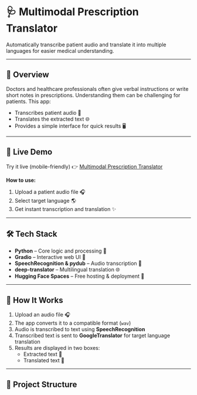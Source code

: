 # 🩺 Multimodal Prescription Translator

Automatically transcribe patient audio and translate it into multiple languages for easier medical understanding.  

---

## 📸 Overview

Doctors and healthcare professionals often give verbal instructions or write short notes in prescriptions. Understanding them can be challenging for patients. This app:

- Transcribes patient audio 🎤
- Translates the extracted text 🌐
- Provides a simple interface for quick results 🖥️  

---

## 🚀 Live Demo

Try it live (mobile-friendly) 👉 [Multimodal Prescription Translator](https://revanthkaushik-multimodal-prescription-translate.hf.space/?__theme=dark&deep_link=izwRpCP-cIc)

**How to use:**

1. Upload a patient audio file 🎧  
2. Select target language 🌎  
3. Get instant transcription and translation ✨  

---

## 🛠️ Tech Stack

- **Python** – Core logic and processing 🐍  
- **Gradio** – Interactive web UI 🎨  
- **SpeechRecognition & pydub** – Audio transcription 🎤  
- **deep-translator** – Multilingual translation 🌐  
- **Hugging Face Spaces** – Free hosting & deployment 🚀  

---

## 🧠 How It Works

1. Upload an audio file 🎧  
2. The app converts it to a compatible format (`wav`)  
3. Audio is transcribed to text using **SpeechRecognition**  
4. Transcribed text is sent to **GoogleTranslator** for target language translation  
5. Results are displayed in two boxes:
   - Extracted text 🔹  
   - Translated text 🔹  

---

## 📁 Project Structure

